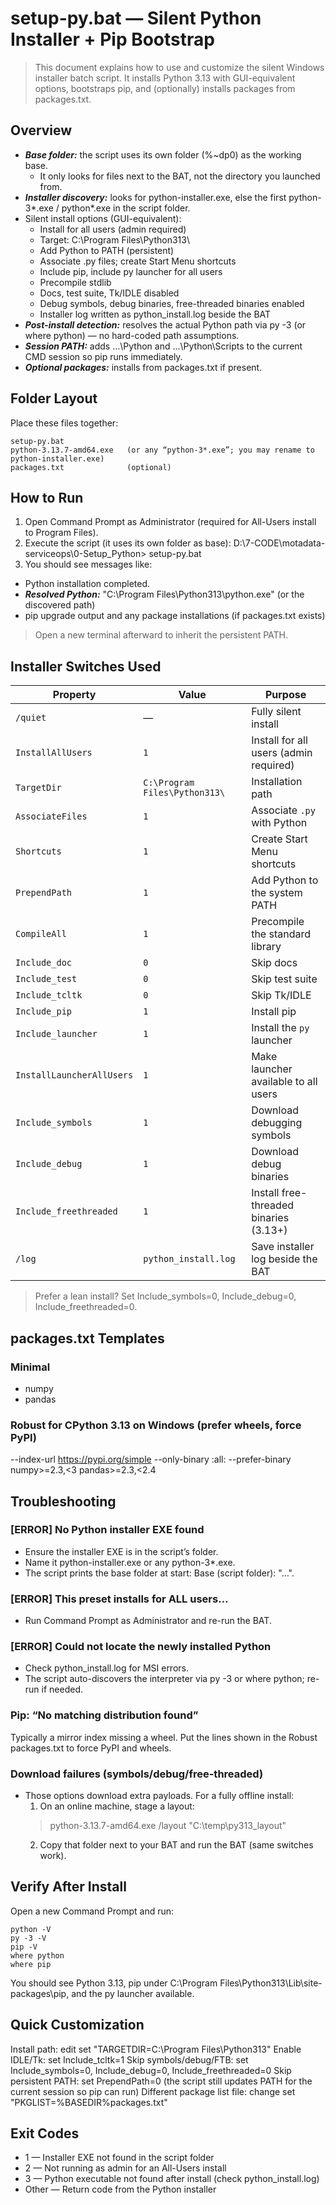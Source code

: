 # setup-py.bat — Silent Python Installer + Pip Bootstrap

> This document explains how to use and customize the silent Windows installer batch script.
It installs Python 3.13 with GUI-equivalent options, bootstraps pip, and (optionally) installs packages from packages.txt.

## Overview

* ***Base folder:*** the script uses its own folder (%~dp0) as the working base.
    *  It only looks for files next to the BAT, not the directory you launched from.
*  ***Installer discovery:*** looks for python-installer.exe, else the first python-3*.exe / python*.exe in the script folder.
* Silent install options (GUI-equivalent):
    * Install for all users (admin required)
    * Target: C:\Program Files\Python313\
    * Add Python to PATH (persistent)
    * Associate .py files; create Start Menu shortcuts
    * Include pip, include py launcher for all users
    * Precompile stdlib
    * Docs, test suite, Tk/IDLE disabled
    * Debug symbols, debug binaries, free-threaded binaries enabled
    * Installer log written as python_install.log beside the BAT
* ***Post-install detection:*** resolves the actual Python path via py -3 (or where python) — no hard-coded path assumptions.
* ***Session PATH:*** adds …\Python and …\Python\Scripts to the current CMD session so pip runs immediately.
* ***Optional packages:*** installs from packages.txt if present.

## Folder Layout

Place these files together:
```
setup-py.bat
python-3.13.7-amd64.exe   (or any “python-3*.exe”; you may rename to python-installer.exe)
packages.txt              (optional)
```
## How to Run

1. Open Command Prompt as Administrator (required for All-Users install to Program Files).
2. Execute the script (it uses its own folder as base):
D:\7-CODE\motadata-serviceops\0-Setup_Python> setup-py.bat
3. You should see messages like:
* Python installation completed.
* ***Resolved Python:*** "C:\Program Files\Python313\python.exe" (or the discovered path)
* pip upgrade output and any package installations (if packages.txt exists)
> Open a new terminal afterward to inherit the persistent PATH.

## Installer Switches Used
| Property                  | Value                         | Purpose                                |
| ------------------------- | ----------------------------- | -------------------------------------- |
| `/quiet`                  | —                             | Fully silent install                   |
| `InstallAllUsers`         | `1`                           | Install for all users (admin required) |
| `TargetDir`               | `C:\Program Files\Python313\` | Installation path                      |
| `AssociateFiles`          | `1`                           | Associate `.py` with Python            |
| `Shortcuts`               | `1`                           | Create Start Menu shortcuts            |
| `PrependPath`             | `1`                           | Add Python to the system PATH          |
| `CompileAll`              | `1`                           | Precompile the standard library        |
| `Include_doc`             | `0`                           | Skip docs                              |
| `Include_test`            | `0`                           | Skip test suite                        |
| `Include_tcltk`           | `0`                           | Skip Tk/IDLE                           |
| `Include_pip`             | `1`                           | Install pip                            |
| `Include_launcher`        | `1`                           | Install the `py` launcher              |
| `InstallLauncherAllUsers` | `1`                           | Make launcher available to all users   |
| `Include_symbols`         | `1`                           | Download debugging symbols             |
| `Include_debug`           | `1`                           | Download debug binaries                |
| `Include_freethreaded`    | `1`                           | Install free-threaded binaries (3.13+) |
| `/log`                    | `python_install.log`          | Save installer log beside the BAT      |

> Prefer a lean install? Set Include_symbols=0, Include_debug=0, Include_freethreaded=0.

## packages.txt Templates
### Minimal
* numpy
* pandas
### Robust for CPython 3.13 on Windows (prefer wheels, force PyPI)
--index-url https://pypi.org/simple
--only-binary :all:
--prefer-binary
numpy>=2.3,<3
pandas>=2.3,<2.4

## Troubleshooting
### [ERROR] No Python installer EXE found
* Ensure the installer EXE is in the script’s folder.
* Name it python-installer.exe or any python-3*.exe.
* The script prints the base folder at start: Base (script folder): "…".
### [ERROR] This preset installs for ALL users…
* Run Command Prompt as Administrator and re-run the BAT.
### [ERROR] Could not locate the newly installed Python
* Check python_install.log for MSI errors.
* The script auto-discovers the interpreter via py -3 or where python; re-run if needed.
### Pip: “No matching distribution found”
Typically a mirror index missing a wheel. Put the lines shown in the Robust packages.txt to force PyPI and wheels.
### Download failures (symbols/debug/free-threaded)
* Those options download extra payloads. For a fully offline install:
    1. On an online machine, stage a layout:
    > python-3.13.7-amd64.exe /layout "C:\temp\py313_layout"
    2. Copy that folder next to your BAT and run the BAT (same switches work).
## Verify After Install
Open a new Command Prompt and run:
```
python -V
py -3 -V
pip -V
where python
where pip
```

You should see Python 3.13, pip under C:\Program Files\Python313\Lib\site-packages\pip, and the py launcher available.
## Quick Customization
Install path: edit
set "TARGETDIR=C:\Program Files\Python313\"
Enable IDLE/Tk: set Include_tcltk=1
Skip symbols/debug/FTB: set Include_symbols=0, Include_debug=0, Include_freethreaded=0
Skip persistent PATH: set PrependPath=0
(the script still updates PATH for the current session so pip can run)
Different package list file: change
set "PKGLIST=%BASEDIR%packages.txt"
## Exit Codes
* 1 — Installer EXE not found in the script folder
* 2 — Not running as admin for an All-Users install
* 3 — Python executable not found after install (check python_install.log)
* Other — Return code from the Python installer